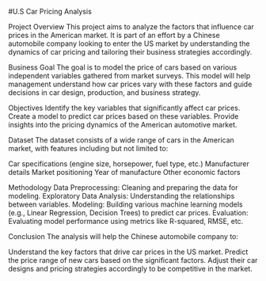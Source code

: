 #U.S Car Pricing Analysis

Project Overview
This project aims to analyze the factors that influence car prices in the American market. It is part of an effort by a Chinese automobile company looking to enter the US market by understanding the dynamics of car pricing and tailoring their business strategies accordingly.

Business Goal
The goal is to model the price of cars based on various independent variables gathered from market surveys. This model will help management understand how car prices vary with these factors and guide decisions in car design, production, and business strategy.

Objectives
Identify the key variables that significantly affect car prices.
Create a model to predict car prices based on these variables.
Provide insights into the pricing dynamics of the American automotive market.

Dataset
The dataset consists of a wide range of cars in the American market, with features including but not limited to:

Car specifications (engine size, horsepower, fuel type, etc.)
Manufacturer details
Market positioning
Year of manufacture
Other economic factors

Methodology
Data Preprocessing: Cleaning and preparing the data for modeling.
Exploratory Data Analysis: Understanding the relationships between variables.
Modeling: Building various machine learning models (e.g., Linear Regression, Decision Trees) to predict car prices.
Evaluation: Evaluating model performance using metrics like R-squared, RMSE, etc.

Conclusion
The analysis will help the Chinese automobile company to:

Understand the key factors that drive car prices in the US market.
Predict the price range of new cars based on the significant factors.
Adjust their car designs and pricing strategies accordingly to be competitive in the market.
